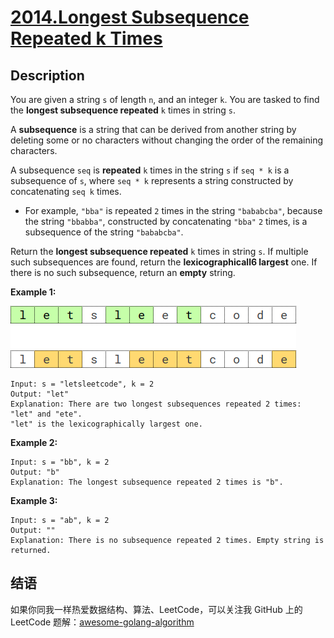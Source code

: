 # [2014.Longest Subsequence Repeated k Times][title]

## Description

You are given a string `s` of length `n`, and an integer `k`. You are tasked to find the **longest subsequence repeated** `k` times in string `s`.

A **subsequence** is a string that can be derived from another string by deleting some or no characters without changing the order of the remaining characters.

A subsequence `seq` is **repeated** `k` times in the string `s` if `seq * k` is a subsequence of `s`, where `seq * k` represents a string constructed by concatenating `seq k` times.

- For example, `"bba"` is repeated `2` times in the string `"bababcba"`, because the string `"bbabba"`, constructed by concatenating `"bba"` `2` times, is a subsequence of the string `"bababcba"`.

Return the **longest subsequence repeated** `k` times in string `s`. If multiple such subsequences are found, return the **lexicographicall6 largest** one. If there is no such subsequence, return an **empty** string.

**Example 1:**  

![1](./1.png)

```
Input: s = "letsleetcode", k = 2
Output: "let"
Explanation: There are two longest subsequences repeated 2 times: "let" and "ete".
"let" is the lexicographically largest one.
```

**Example 2:**

```
Input: s = "bb", k = 2
Output: "b"
Explanation: The longest subsequence repeated 2 times is "b".
```

**Example 3:**

```
Input: s = "ab", k = 2
Output: ""
Explanation: There is no subsequence repeated 2 times. Empty string is returned.
```

## 结语

如果你同我一样热爱数据结构、算法、LeetCode，可以关注我 GitHub 上的 LeetCode 题解：[awesome-golang-algorithm][me]

[title]: https://leetcode.com/problems/longest-subsequence-repeated-k-times/
[me]: https://github.com/kylesliu/awesome-golang-algorithm
